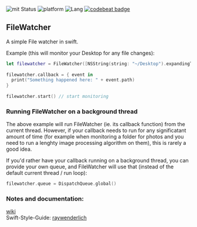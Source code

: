 ![mit Status](https://img.shields.io/badge/License-MIT-brightgreen.svg) ![platform](https://img.shields.io/badge/Platform-macOS/iOS-blue.svg) ![Lang](https://img.shields.io/badge/Language-Swift%203.0.1-orange.svg)
[![codebeat badge](https://codebeat.co/badges/041905ca-d1a9-4090-81b1-564282200af4)](https://codebeat.co/projects/github-com-eonist-filewatcher-master)

## FileWatcher

A simple File watcher in swift.

Example (this will monitor your Desktop for any file changes): 

```swift
let filewatcher = FileWatcher([NSString(string: "~/Desktop").expandingTildeInPath])
    
filewatcher.callback = { event in
  print("Something happened here: " + event.path)
}
    
filewatcher.start() // start monitoring
```
### Running FileWatcher on a background thread

The above example will run FileWatcher (ie. its callback function) from the current thread. However, if your callback needs to run for any significatant amount of time (for example when monitoring a folder for photos and you need to run a lenghty image processing algorithm on them), this is rarely a good idea.

If you'd rather have your callback running on a background thread, you can provide your own queue, and FileWatcher will use that (instead of the default current thread / run loop):

```swift
filewatcher.queue = DispatchQueue.global()
```

### Notes and documentation:
[wiki](https://github.com/eonist/FileWatcher/wiki)  
Swift-Style-Guide: [raywenderlich](https://github.com/raywenderlich/swift-style-guide) 
